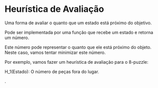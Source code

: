 # Heurística de Avaliação

Uma forma de avaliar o quanto que um estado está próximo do objetivo.

Pode ser implementada por uma função que recebe um estado e retorna um número.

Este número pode representar o quanto que ele está próximo do objeto. Neste caso, vamos tentar minimizar este número.

Por exemplo, vamos fazer um heurística de avaliação para o 8-puzzle:

H_1(Estado): O número de peças fora do lugar.













.
